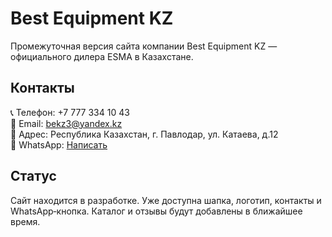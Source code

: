 # Best Equipment KZ

Промежуточная версия сайта компании Best Equipment KZ — официального дилера ESMA в Казахстане.

## Контакты

📞 Телефон: +7 777 334 10 43  
📧 Email: bekz3@yandex.kz  
📍 Адрес: Республика Казахстан, г. Павлодар, ул. Катаева, д.12  
📱 WhatsApp: [Написать](https://wa.me/77773341043)

## Статус

Сайт находится в разработке. Уже доступна шапка, логотип, контакты и WhatsApp‑кнопка. Каталог и отзывы будут добавлены в ближайшее время.
